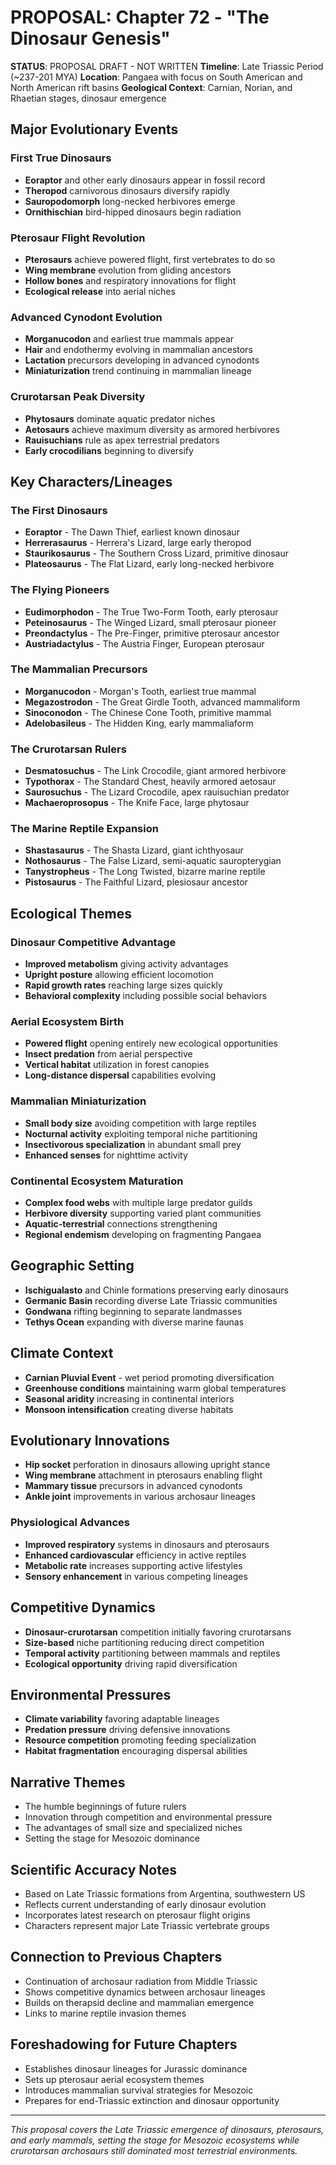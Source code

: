 # PROPOSAL: Chapter 72 - "The Dinosaur Genesis"

**STATUS**: PROPOSAL DRAFT - NOT WRITTEN
**Timeline**: Late Triassic Period (~237-201 MYA)
**Location**: Pangaea with focus on South American and North American rift basins
**Geological Context**: Carnian, Norian, and Rhaetian stages, dinosaur emergence

## Major Evolutionary Events

### First True Dinosaurs
- **Eoraptor** and other early dinosaurs appear in fossil record
- **Theropod** carnivorous dinosaurs diversify rapidly
- **Sauropodomorph** long-necked herbivores emerge
- **Ornithischian** bird-hipped dinosaurs begin radiation

### Pterosaur Flight Revolution
- **Pterosaurs** achieve powered flight, first vertebrates to do so
- **Wing membrane** evolution from gliding ancestors
- **Hollow bones** and respiratory innovations for flight
- **Ecological release** into aerial niches

### Advanced Cynodont Evolution
- **Morganucodon** and earliest true mammals appear
- **Hair** and endothermy evolving in mammalian ancestors
- **Lactation** precursors developing in advanced cynodonts
- **Miniaturization** trend continuing in mammalian lineage

### Crurotarsan Peak Diversity
- **Phytosaurs** dominate aquatic predator niches
- **Aetosaurs** achieve maximum diversity as armored herbivores
- **Rauisuchians** rule as apex terrestrial predators
- **Early crocodilians** beginning to diversify

## Key Characters/Lineages

### The First Dinosaurs
- **Eoraptor** - The Dawn Thief, earliest known dinosaur
- **Herrerasaurus** - Herrera's Lizard, large early theropod
- **Staurikosaurus** - The Southern Cross Lizard, primitive dinosaur
- **Plateosaurus** - The Flat Lizard, early long-necked herbivore

### The Flying Pioneers
- **Eudimorphodon** - The True Two-Form Tooth, early pterosaur
- **Peteinosaurus** - The Winged Lizard, small pterosaur pioneer
- **Preondactylus** - The Pre-Finger, primitive pterosaur ancestor
- **Austriadactylus** - The Austria Finger, European pterosaur

### The Mammalian Precursors
- **Morganucodon** - Morgan's Tooth, earliest true mammal
- **Megazostrodon** - The Great Girdle Tooth, advanced mammaliform
- **Sinoconodon** - The Chinese Cone Tooth, primitive mammal
- **Adelobasileus** - The Hidden King, early mammaliaform

### The Crurotarsan Rulers
- **Desmatosuchus** - The Link Crocodile, giant armored herbivore
- **Typothorax** - The Standard Chest, heavily armored aetosaur
- **Saurosuchus** - The Lizard Crocodile, apex rauisuchian predator
- **Machaeroprosopus** - The Knife Face, large phytosaur

### The Marine Reptile Expansion
- **Shastasaurus** - The Shasta Lizard, giant ichthyosaur
- **Nothosaurus** - The False Lizard, semi-aquatic sauropterygian
- **Tanystropheus** - The Long Twisted, bizarre marine reptile
- **Pistosaurus** - The Faithful Lizard, plesiosaur ancestor

## Ecological Themes

### Dinosaur Competitive Advantage
- **Improved metabolism** giving activity advantages
- **Upright posture** allowing efficient locomotion
- **Rapid growth rates** reaching large sizes quickly
- **Behavioral complexity** including possible social behaviors

### Aerial Ecosystem Birth
- **Powered flight** opening entirely new ecological opportunities
- **Insect predation** from aerial perspective
- **Vertical habitat** utilization in forest canopies
- **Long-distance dispersal** capabilities evolving

### Mammalian Miniaturization
- **Small body size** avoiding competition with large reptiles
- **Nocturnal activity** exploiting temporal niche partitioning
- **Insectivorous specialization** in abundant small prey
- **Enhanced senses** for nighttime activity

### Continental Ecosystem Maturation
- **Complex food webs** with multiple large predator guilds
- **Herbivore diversity** supporting varied plant communities
- **Aquatic-terrestrial** connections strengthening
- **Regional endemism** developing on fragmenting Pangaea

## Geographic Setting
- **Ischigualasto** and Chinle formations preserving early dinosaurs
- **Germanic Basin** recording diverse Late Triassic communities
- **Gondwana** rifting beginning to separate landmasses
- **Tethys Ocean** expanding with diverse marine faunas

## Climate Context
- **Carnian Pluvial Event** - wet period promoting diversification
- **Greenhouse conditions** maintaining warm global temperatures
- **Seasonal aridity** increasing in continental interiors
- **Monsoon intensification** creating diverse habitats

## Evolutionary Innovations
- **Hip socket** perforation in dinosaurs allowing upright stance
- **Wing membrane** attachment in pterosaurs enabling flight
- **Mammary tissue** precursors in advanced cynodonts
- **Ankle joint** improvements in various archosaur lineages

### Physiological Advances
- **Improved respiratory** systems in dinosaurs and pterosaurs
- **Enhanced cardiovascular** efficiency in active reptiles
- **Metabolic rate** increases supporting active lifestyles
- **Sensory enhancement** in various competing lineages

## Competitive Dynamics
- **Dinosaur-crurotarsan** competition initially favoring crurotarsans
- **Size-based** niche partitioning reducing direct competition
- **Temporal activity** partitioning between mammals and reptiles
- **Ecological opportunity** driving rapid diversification

## Environmental Pressures
- **Climate variability** favoring adaptable lineages
- **Predation pressure** driving defensive innovations
- **Resource competition** promoting feeding specialization
- **Habitat fragmentation** encouraging dispersal abilities

## Narrative Themes
- The humble beginnings of future rulers
- Innovation through competition and environmental pressure
- The advantages of small size and specialized niches
- Setting the stage for Mesozoic dominance

## Scientific Accuracy Notes
- Based on Late Triassic formations from Argentina, southwestern US
- Reflects current understanding of early dinosaur evolution
- Incorporates latest research on pterosaur flight origins
- Characters represent major Late Triassic vertebrate groups

## Connection to Previous Chapters
- Continuation of archosaur radiation from Middle Triassic
- Shows competitive dynamics between archosaur lineages
- Builds on therapsid decline and mammalian emergence
- Links to marine reptile invasion themes

## Foreshadowing for Future Chapters
- Establishes dinosaur lineages for Jurassic dominance
- Sets up pterosaur aerial ecosystem themes
- Introduces mammalian survival strategies for Mesozoic
- Prepares for end-Triassic extinction and dinosaur opportunity

---
*This proposal covers the Late Triassic emergence of dinosaurs, pterosaurs, and early mammals, setting the stage for Mesozoic ecosystems while crurotarsan archosaurs still dominated most terrestrial environments.*